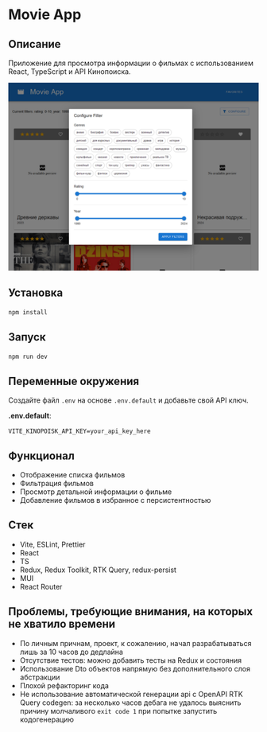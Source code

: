 # Movie App

## Описание

Приложение для просмотра информации о фильмах с использованием React, TypeScript и API Кинопоиска.

![Preview](public/app-preview)

## Установка

```bash
npm install
```

## Запуск

```bash
npm run dev
```

## Переменные окружения

Создайте файл `.env` на основе `.env.default` и добавьте свой API ключ.

**.env.default**:

```plaintext
VITE_KINOPOISK_API_KEY=your_api_key_here
```

## Функционал

- Отображение списка фильмов
- Фильтрация фильмов
- Просмотр детальной информации о фильме
- Добавление фильмов в избранное с персистентностью

## Стек

- Vite, ESLint, Prettier
- React
- TS
- Redux, Redux Toolkit, RTK Query, redux-persist
- MUI
- React Router

## Проблемы, требующие внимания, на которых не хватило времени

- По личным причнам, проект, к сожалению, начал разрабатываться лишь за 10 часов до дедлайна
- Отсутствие тестов: можно добавить тесты на Redux и состояния
- Использование Dto объектов напрямую без дополнительного слоя абстракции
- Плохой рефакторинг кода
- Не использование автоматической генерации api с OpenAPI RTK Query codegen: за несколько часов дебага не удалось выяснить
  причину молчаливого `exit code 1` при попытке запустить кодогенерацию
